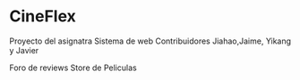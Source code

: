 # CineFlex
Proyecto del asignatra Sistema de web
Contribuidores Jiahao,Jaime, Yikang y Javier

Foro de reviews
Store de Peliculas
